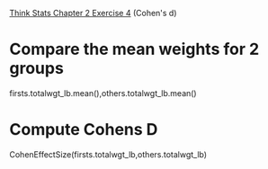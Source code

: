 [Think Stats Chapter 2 Exercise 4](http://greenteapress.com/thinkstats2/html/thinkstats2003.html#toc24) (Cohen's d)

# Compare the mean weights for 2 groups
firsts.totalwgt_lb.mean(),others.totalwgt_lb.mean()

# Compute Cohens D
CohenEffectSize(firsts.totalwgt_lb,others.totalwgt_lb)
